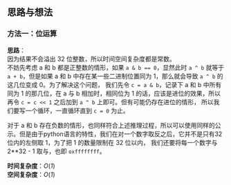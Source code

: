 ## 思路与想法
### 方法一：位运算
**思路**：  
因为结果不会溢出 32 位整数，所以时间空间复杂度都是常数。  
不妨先考虑 a 和 b 都是正整数的情形，如果 `a & b == 0`，显然此时 `a ^ b` 就等于 `a + b`，但是如果 a 和 b 中存在某一些二进制位置同为 1，那么就会导致 `a ^ b` 的这几位变成 0。为了解决这个问题，
我们先令 `c = a & b`，记录下 a 和 b 中所有同为 1 的那几位，在 a 与 b 相加时，相同位为 1 的话，应该是进位的效果，所以再令 `c = c << 1` 之后加到 `a ^ b` 上即可。但有可能仍存在进位的情形，
所以我们要写一个循环，一直循环直到 `c = 0` 为止。

对于 a 和 b 存在负数的情形，也同样符合上述推理过程，所以可以使用同样的公示。但是由于python语言的特性，我们在对一个数字取反之后，它并不是只有32位内的左侧取 1，为了把 1 的数量限制在 32 位以内，
我们还要将每一个数字与 2**32 - 1 取与，也即 `oxffffffff`。


**时间复杂度**：*O*(*1*)  
**空间复杂度**：*O*(*1*)

